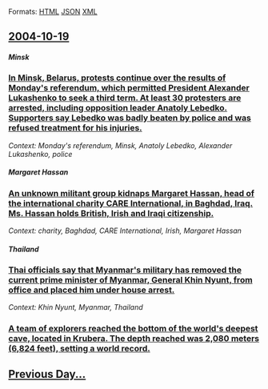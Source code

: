 
Formats: [HTML](2004/10/19/index.html)  [JSON](2004/10/19/index.json)  [XML](2004/10/19/index.xml)  

## [2004-10-19](/news/2004/10/19/index.md)

##### Minsk
### [ In Minsk, Belarus, protests continue over the results of Monday's referendum, which permitted President Alexander Lukashenko to seek a third term. At least 30 protesters are arrested, including opposition leader Anatoly Lebedko. Supporters say Lebedko was badly beaten by police and was refused treatment for his injuries. ](/news/2004/10/19/in-minsk-belarus-protests-continue-over-the-results-of-monday-s-referendum-which-permitted-president-alexander-lukashenko-to-seek-a-thir.md)
_Context: Monday's referendum, Minsk, Anatoly Lebedko, Alexander Lukashenko, police_

##### Margaret Hassan
### [ An unknown militant group kidnaps Margaret Hassan, head of the international charity CARE International, in Baghdad, Iraq. Ms. Hassan holds British, Irish and Iraqi citizenship. ](/news/2004/10/19/an-unknown-militant-group-kidnaps-margaret-hassan-head-of-the-international-charity-care-international-in-baghdad-iraq-ms-hassan-holds.md)
_Context: charity, Baghdad, CARE International, Irish, Margaret Hassan_

##### Thailand
### [ Thai officials say that Myanmar's military has removed the current prime minister of Myanmar, General Khin Nyunt, from office and placed him under house arrest. ](/news/2004/10/19/thai-officials-say-that-myanmar-s-military-has-removed-the-current-prime-minister-of-myanmar-general-khin-nyunt-from-office-and-placed-hi.md)
_Context: Khin Nyunt, Myanmar, Thailand_

##### 
### [ A team of explorers reached the bottom of the world's deepest cave, located in Krubera. The depth reached was 2,080 meters (6,824 feet), setting a world record. ](/news/2004/10/19/a-team-of-explorers-reached-the-bottom-of-the-world-s-deepest-cave-located-in-krubera-the-depth-reached-was-2-080-meters-6-824-feet-se.md)
## [Previous Day...](/news/2004/10/18/index.md)

